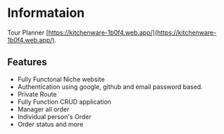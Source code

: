 # Informataion

Tour Planner [https://kitchenware-1b0f4.web.app/](https://kitchenware-1b0f4.web.app/).

## Features

* Fully Functonal Niche website
* Authentication using google, github and email password based.
* Private Route
* Fully Function CRUD application
* Manager all order
* Individual person's Order
* Order status and more